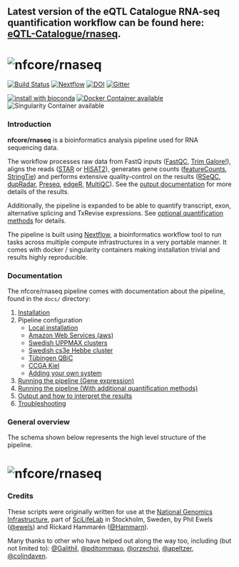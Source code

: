 
## Latest version of the eQTL Catalogue RNA-seq quantification workflow can be found here: [eQTL-Catalogue/rnaseq](https://github.com/eQTL-Catalogue/rnaseq).

# ![nfcore/rnaseq](docs/images/nfcore-rnaseq_logo.png)

[![Build Status](https://travis-ci.org/nf-core/rnaseq.svg?branch=master)](https://travis-ci.org/nf-core/rnaseq)
[![Nextflow](https://img.shields.io/badge/nextflow-%E2%89%A50.32.0-brightgreen.svg)](https://www.nextflow.io/)
[![DOI](https://zenodo.org/badge/127293091.svg)](https://zenodo.org/badge/latestdoi/127293091)
[![Gitter](https://img.shields.io/badge/gitter-%20join%20chat%20%E2%86%92-4fb99a.svg)](https://gitter.im/nf-core/Lobby)

[![install with bioconda](https://img.shields.io/badge/install%20with-bioconda-brightgreen.svg)](http://bioconda.github.io/)
[![Docker Container available](https://img.shields.io/docker/automated/nfcore/rnaseq.svg)](https://hub.docker.com/r/nfcore/rnaseq/)
![Singularity Container available](
https://img.shields.io/badge/singularity-available-7E4C74.svg)


### Introduction

**nfcore/rnaseq** is a bioinformatics analysis pipeline used for RNA sequencing data.

The workflow processes raw data from FastQ inputs ([FastQC](https://www.bioinformatics.babraham.ac.uk/projects/fastqc/), [Trim Galore!](https://www.bioinformatics.babraham.ac.uk/projects/trim_galore/)), aligns the reads ([STAR](https://github.com/alexdobin/STAR) or [HiSAT2](https://ccb.jhu.edu/software/hisat2/index.shtml)), generates gene counts ([featureCounts](http://bioinf.wehi.edu.au/featureCounts/), [StringTie](https://ccb.jhu.edu/software/stringtie/)) and performs extensive quality-control on the results ([RSeQC](http://rseqc.sourceforge.net/), [dupRadar](https://bioconductor.org/packages/release/bioc/html/dupRadar.html), [Preseq](http://smithlabresearch.org/software/preseq/), [edgeR](https://bioconductor.org/packages/release/bioc/html/edgeR.html), [MultiQC](http://multiqc.info/)). See the [output documentation](docs/output.md) for more details of the results.

Additionally, the pipeline is expanded to be able to quantify transcript, exon, alternative splicing and TxRevise expressions. See [optional quantification methods](docs/extra_phenotype_quantification.md) for details.

The pipeline is built using [Nextflow](https://www.nextflow.io), a bioinformatics workflow tool to run tasks across multiple compute infrastructures in a very portable manner. It comes with docker / singularity containers making installation trivial and results highly reproducible.

### Documentation
The nfcore/rnaseq pipeline comes with documentation about the pipeline, found in the `docs/` directory:

1. [Installation](docs/installation.md)
2. Pipeline configuration
    * [Local installation](docs/configuration/local.md)
    * [Amazon Web Services (aws)](docs/configuration/aws.md)
    * [Swedish UPPMAX clusters](docs/configuration/uppmax.md)
    * [Swedish cs3e Hebbe cluster](docs/configuration/c3se.md)
    * [Tübingen QBiC](docs/configuration/qbic.md)
    * [CCGA Kiel](docs/configuration/ccga.md)
    * [Adding your own system](docs/configuration/adding_your_own.md)
3. [Running the pipeline (Gene expression)](docs/usage.md)
4. [Running the pipeline (With additional quantification methods)](docs/extra_phenotype_quantification.md)
5. [Output and how to interpret the results](docs/output.md)
6. [Troubleshooting](docs/troubleshooting.md)

### General overview 
The schema shown below represents the high level structure of the pipeline.
# ![nfcore/rnaseq](docs/images/pipeline_high_level_schema.svg)

### Credits
These scripts were originally written for use at the [National Genomics Infrastructure](https://portal.scilifelab.se/genomics/), part of [SciLifeLab](http://www.scilifelab.se/) in Stockholm, Sweden, by Phil Ewels ([@ewels](https://github.com/ewels)) and Rickard Hammarén ([@Hammarn](https://github.com/Hammarn)).

Many thanks to other who have helped out along the way too, including (but not limited to):
[@Galithil](https://github.com/Galithil),
[@pditommaso](https://github.com/pditommaso),
[@orzechoj](https://github.com/orzechoj),
[@apeltzer](https://github.com/apeltzer),
[@colindaven](https://github.com/colindaven).
